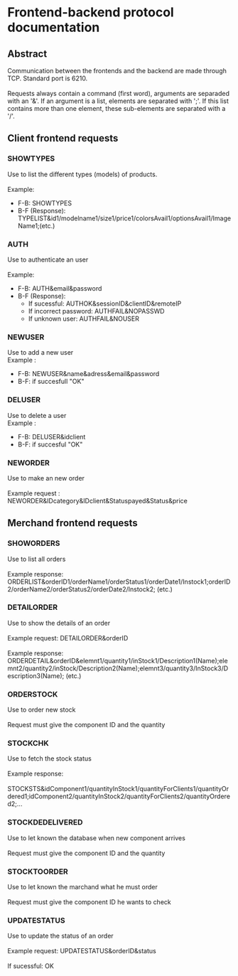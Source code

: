 # Frontend-backend protocol documentation
## Abstract
Communication between the frontends and the backend are made through TCP. Standard port is 6210.<br>  
Requests always contain a command (first word), arguments are separaded with an '&'.
If an argument is a list, elements are separated with ';'. If this list contains more than one element, these sub-elements are separated with a '/'.<br>  
## Client frontend requests
### SHOWTYPES
Use to list the different types (models) of products.<br>  
Example:<br>  
- F-B: SHOWTYPES<br>  
- B-F (Response): TYPELIST&id1/modelname1/size1/price1/colorsAvail1/optionsAvail1/ImageName1;(etc.) <br>  
### AUTH
Use to authenticate an user<br>  
Example:<br>
- F-B: AUTH&email&password
- B-F (Response):  
  - If sucessful: AUTHOK&sessionID&clientID&remoteIP
  - If incorrect password: AUTHFAIL&NOPASSWD 
  - If unknown user: AUTHFAIL&NOUSER 
### NEWUSER 
Use to add a new user<br>
Example : <br>
- F-B: NEWUSER&name&adress&email&password
- B-F: if succesfull "OK"
### DELUSER 
Use to delete a user<br>
Example : <br>
- F-B: DELUSER&idclient
- B-F: if succesful "OK"
### NEWORDER
Use to make an new order <br>  
Example request : NEWORDER&IDcategory&IDclient&Statuspayed&Status&price<br>  
## Merchand frontend requests<br>  
### SHOWORDERS
Use to list all orders<br>  
Example response: ORDERLIST&orderID1/orderName1/orderStatus1/orderDate1/Instock1;orderID2/orderName2/orderStatus2/orderDate2/Instock2; (etc.)<br>  
### DETAILORDER
Use to show the details of an order<br>  
Example request: DETAILORDER&orderID<br>  
Example response: ORDERDETAIL&orderID&elemnt1/quantity1/inStock1/Description1(Name);elemnt2/quantity2/inStock/Description2(Name);elemnt3/quantity3/InStock3/Description3(Name); (etc.)<br>  
### ORDERSTOCK
Use to order new stock<br>  
Request must give the component ID and the quantity <br>
### STOCKCHK
Use to fetch the stock status<br>  
Example response:<br>  
STOCKSTS&idComponent1/quantityInStock1/quantityForClients1/quantityOrdered1;idComponent2/quantityInStock2/quantityForClients2/quantityOrdered2;...
### STOCKDEDELIVERED
Use to let known the database when new component arrives<br>  
Request must give the component ID and the quantity<br>  
### STOCKTOORDER
Use to let known the marchand what he must order<br>  
Request must give the component ID he wants to check<br>  
### UPDATESTATUS
Use to update the status of an order<br>  
Example request: UPDATESTATUS&orderID&status<br>  
If sucessful: OK<br>  
